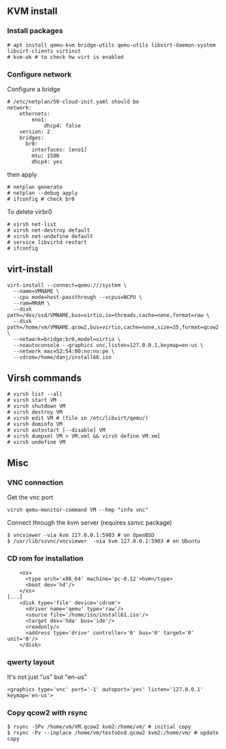 ## KVM install

### Install packages

~~~
# apt install qemu-kvm bridge-utils qemu-utils libvirt-daemon-system libvirt-clients virtinst
# kvm-ok # to check hw virt is enabled
~~~

### Configure network

Configure a bridge

~~~
# /etc/netplan/50-cloud-init.yaml should be
network:
    ethernets:
        eno1:
            dhcp4: false
    version: 2
    bridges:
      br0:
        interfaces: [eno1]
        mtu: 1500
        dhcp4: yes
~~~

then apply

~~~
# netplan generate
# netplan --debug apply
# ifconfig # check br0
~~~

To delete virbr0

~~~
# virsh net-list
# virsh net-destroy default
# virsh net-undefine default
# service libvirtd restart
# ifconfig
~~~

## virt-install

~~~
virt-install --connect=qemu:///system \
  --name=VMNAME \
  --cpu mode=host-passthrough --vcpus=NCPU \
  --ram=MRAM \
  --disk path=/dev/ssd/VMNAME,bus=virtio,io=threads,cache=none,format=raw \
  --disk path=/home/vm/VMNAME.qcow2,bus=virtio,cache=none,size=35,format=qcow2 \
  --network=bridge:br0,model=virtio \
  --noautoconsole --graphics vnc,listen=127.0.0.1,keymap=en-us \
  --network mac=52:54:00:no:no:pe \
  --cdrom=/home/danj/install66.iso

~~~

## Virsh commands

~~~
# virsh list --all
# virsh start VM
# virsh shutdown VM
# virsh destroy VM
# virsh edit VM # (file in /etc/libvirt/qemu/)
# virsh dominfo VM
# virsh autostart [--disable] VM
# virsh dumpxml VM > VM.xml && virsh define VM.xml
# virsh undefine VM
~~~

## Misc

### VNC connection

Get the vnc port

~~~
virsh qemu-monitor-command VM --hmp "info vnc"
~~~

Connect through the kvm server (requires ssnvc package)

~~~
$ vncviewer -via kvm 127.0.0.1:5903 # on OpenBSD
$ /usr/lib/ssvnc/vncviewer  -via kvm 127.0.0.1:5903 # on Ubuntu
~~~


### CD rom for installation

~~~
    <os>
      <type arch='x86_64' machine='pc-0.12'>hvm</type>
      <boot dev='hd'/>
    </os>
[...]
    <disk type='file' device='cdrom'>
      <driver name='qemu' type='raw'/>
      <source file='/home/iso/install61.iso'/>
      <target dev='hda' bus='ide'/>
      <readonly/>
      <address type='drive' controller='0' bus='0' target='0' unit='0'/>
    </disk>
~~~

### qwerty layout

It's not just "us" but "en-us"

~~~
<graphics type='vnc' port='-1' autoport='yes' listen='127.0.0.1' keymap='en-us'>
~~~

### Copy qcow2 with rsync

~~~
$ rsync -SPv /home/vm/VM.qcow2 kvm2:/home/vm/ # initial copy
$ rsync -Pv --inplace /home/vm/testobsd.qcow2 kvm2:/home/vm/ # update copy
~~~
